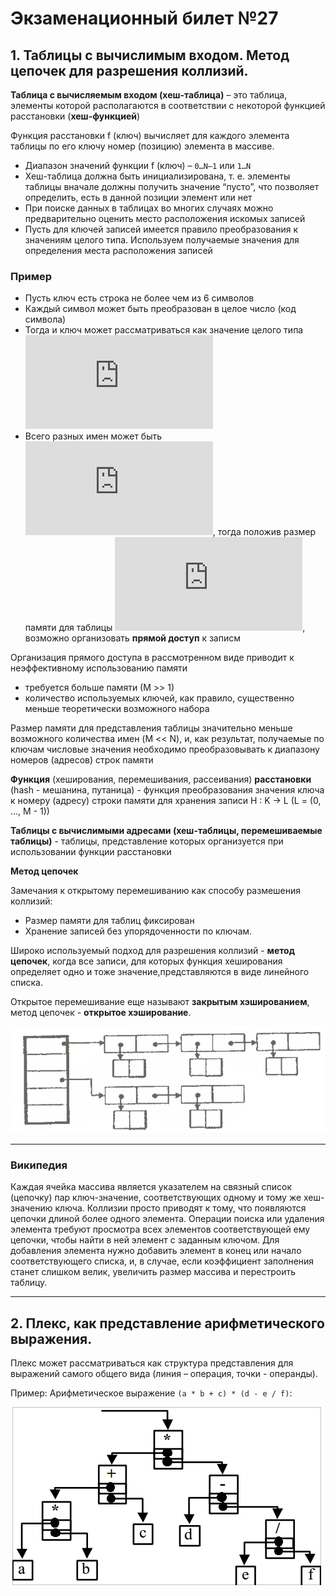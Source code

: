 # Экзаменационный билет №27

## 1. Таблицы с вычислимым входом. Метод цепочек для разрешения коллизий.

**Таблица с вычисляемым входом (хеш-таблица)** – это таблица, элементы которой располагаются в соответствии с некоторой функцией расстановки (**хеш-функцией**)

Функция расстановки f (ключ) вычисляет для каждого элемента таблицы по его ключу номер (позицию) элемента в массиве.

- Диапазон значений функции f (ключ) – `0…N–1` или `1…N`
- Хеш-таблица должна быть инициализирована, т. е. элементы таблицы вначале должны получить значение “пусто”, что позволяет определить, есть в данной позиции элемент или нет
- При поиске данных в таблицах во многих случаях можно предварительно оценить место расположения искомых записей
- Пусть для ключей записей имеется правило преобразования к значениям целого типа. Используем получаемые значения для определения места расположения записей

### Пример

- Пусть ключ есть строка не более чем из 6 символов
- Каждый символ может быть преобразован в целое число (код символа)
- Тогда и ключ может рассматриваться как значение целого типа ![](https://latex.codecogs.com/svg.latex?%5Clarge%20A%5Csim%2041_%7B16%7D%2C%20B%20%5Csim%2042_%7B16%7D%2C%20%5CRightarrow%20AB%20%5Csim%2016706_%7B10%7D)
- Всего разных имен может быть ![](https://latex.codecogs.com/svg.latex?%5Clarge%20N%20%3D%202%5E%7B48%7D), тогда положив размер памяти для таблицы ![](https://latex.codecogs.com/svg.latex?%5Clarge%20M%20%3D%202%5E%7B48%7D), возможно организовать **прямой доступ** к записм

Организация прямого доступа в рассмотренном виде приводит к неэффективному использованию памяти
- требуется больше памяти (М >> 1)
- количество используемых ключей, как правило, существенно меньше теоретически возможного набора

Размер памяти для представления таблицы значительно меньше возможного количества имен (M << N), и, как результат, получаемые по ключам числовые значения необходимо преобразовывать к диапазону номеров (адресов) строк памяти

**Функция** (хеширования, перемешивания, рассеивания) **расстановки** (hash - мешанина, путаница) - функция преобразования значения ключа к номеру (адресу) строки памяти для хранения записи H : K -> L (L = (0, ..., M - 1))

**Таблицы с вычислимыми адресами (хеш-таблицы, перемешиваемые таблицы)** - таблицы, представление которых организуется при использовании функции расстановки

**Метод цепочек**

Замечания к открытому перемешиванию как способу размешения коллизий:

- Размер памяти для таблиц фиксирован
- Хранение записей без упорядоченности по ключам.

Широко используемый подход для разрешения коллизий - **метод цепочек**, когда все записи, для которых функция хеширования определяет одно и тоже значение,представляются в виде линейного списка.

Открытое перемешивание еще называют **закрытым хэшированием**, метод цепочек - **открытое хэширование**.

![](../pictures/ticket13-5.png)

---

### Википедия

Каждая ячейка массива является указателем на связный список (цепочку) пар ключ-значение, соответствующих одному и тому же хеш-значению ключа. Коллизии просто приводят к тому, что появляются цепочки длиной более одного элемента. Операции поиска или удаления элемента требуют просмотра всех элементов соответствующей ему цепочки, чтобы найти в ней элемент с заданным ключом. Для добавления элемента нужно добавить элемент в конец или начало соответствующего списка, и, в случае, если коэффициент заполнения станет слишком велик, увеличить размер массива и перестроить таблицу.

---

## 2. Плекс, как представление арифметического выражения.

Плекс может рассматриваться как структура представления для выражений самого общего вида (линия – операция, точки - операнды).

Пример: Арифметическое выражение `(a * b + c) * (d - e / f)`:

![](../pictures/ticket02-1.png)
